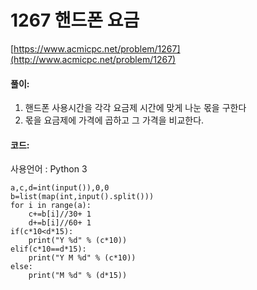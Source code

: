 # 1267 핸드폰 요금

[https://www.acmicpc.net/problem/1267](http://www.acmicpc.net/problem/1267)

#### **풀이:**
1. 핸드폰 사용시간을 각각 요금제 시간에 맞게 나눈 몫을 구한다
2. 몫을 요금제에 가격에 곱하고 그 가격을 비교한다.
 

#### **코드:**
사용언어 : Python 3
```
a,c,d=int(input()),0,0
b=list(map(int,input().split()))
for i in range(a):
    c+=b[i]//30+ 1
    d+=b[i]//60+ 1
if(c*10<d*15):
    print("Y %d" % (c*10))
elif(c*10==d*15):
    print("Y M %d" % (c*10))
else:
    print("M %d" % (d*15))
```
